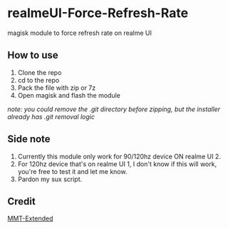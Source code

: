 # realmeUI-Force-Refresh-Rate
magisk module to force refresh rate on realme UI

## How to use
1. Clone the repo
2. cd to the repo
3. Pack the file with zip or 7z
4. Open magisk and flash the module

*note: you could remove the .git directory before zipping, but the installer already has .git removal logic*

## Side note
1. Currently this module only work for 90/120hz device ON realme UI 2.
2. For 120hz device that's on realme UI 1, I don't know if this will work,
   you're free to test it and let me know.
3. Pardon my sux script.

## Credit
[MMT-Extended](https://github.com/Zackptg5/MMT-Extended)
